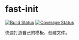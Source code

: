 # fast-init
[![Build Status](https://travis-ci.org/KingNigel/fast-init.svg?branch=master)](https://travis-ci.org/KingNigel/fast-init)
[![Coverage Status](https://coveralls.io/repos/github/KingNigel/fast-init/badge.svg?branch=master)](https://coveralls.io/github/KingNigel/fast-init?branch=master)

快速打造自己的模板，创建文件。

